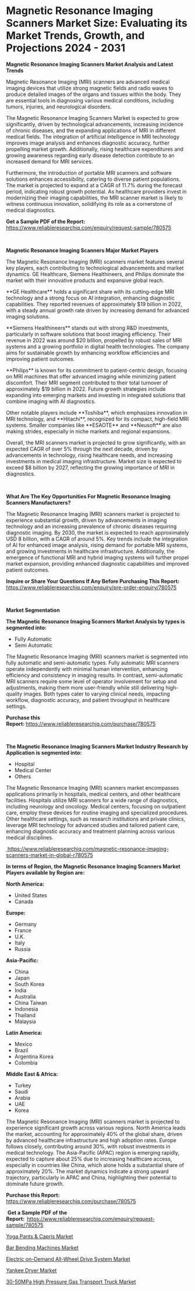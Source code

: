 <p><h1>Magnetic Resonance Imaging Scanners Market Size: Evaluating its Market Trends, Growth, and Projections 2024 - 2031</h1></p><p><strong>Magnetic Resonance Imaging Scanners Market Analysis and Latest Trends</strong></p>
<p><p>Magnetic Resonance Imaging (MRI) scanners are advanced medical imaging devices that utilize strong magnetic fields and radio waves to produce detailed images of the organs and tissues within the body. They are essential tools in diagnosing various medical conditions, including tumors, injuries, and neurological disorders. </p><p>The Magnetic Resonance Imaging Scanners Market is expected to grow significantly, driven by technological advancements, increasing incidence of chronic diseases, and the expanding applications of MRI in different medical fields. The integration of artificial intelligence in MRI technology improves image analysis and enhances diagnostic accuracy, further propelling market growth. Additionally, rising healthcare expenditures and growing awareness regarding early disease detection contribute to an increased demand for MRI services.</p><p>Furthermore, the introduction of portable MRI scanners and software solutions enhances accessibility, catering to diverse patient populations. The market is projected to expand at a CAGR of 11.7% during the forecast period, indicating robust growth potential. As healthcare providers invest in modernizing their imaging capabilities, the MRI scanner market is likely to witness continuous innovation, solidifying its role as a cornerstone of medical diagnostics.</p></p>
<p><strong>Get a Sample PDF of the Report:&nbsp;</strong> <a href="https://www.reliableresearchiq.com/enquiry/request-sample/780575?utm_campaign=1257&utm_medium=2&utm_source=Github&utm_content=ia&utm_term=15102024&utm_id=magnetic-resonance-imaging-scanners">https://www.reliableresearchiq.com/enquiry/request-sample/780575</a></p>
<p>&nbsp;</p>
<p><strong>Magnetic Resonance Imaging Scanners Major Market Players</strong></p>
<p><p>The Magnetic Resonance Imaging (MRI) scanners market features several key players, each contributing to technological advancements and market dynamics. GE Healthcare, Siemens Healthineers, and Philips dominate the market with their innovative products and expansive global reach. </p><p>**GE Healthcare** holds a significant share with its cutting-edge MRI technology and a strong focus on AI integration, enhancing diagnostic capabilities. They reported revenues of approximately $19 billion in 2022, with a steady annual growth rate driven by increasing demand for advanced imaging solutions.</p><p>**Siemens Healthineers** stands out with strong R&D investments, particularly in software solutions that boost imaging efficiency. Their revenue in 2022 was around $20 billion, propelled by robust sales of MRI systems and a growing portfolio in digital health technologies. The company aims for sustainable growth by enhancing workflow efficiencies and improving patient outcomes.</p><p>**Philips** is known for its commitment to patient-centric design, focusing on MRI machines that offer advanced imaging while minimizing patient discomfort. Their MRI segment contributed to their total turnover of approximately $19 billion in 2022. Future growth strategies include expanding into emerging markets and investing in integrated solutions that combine imaging with AI diagnostics.</p><p>Other notable players include **Toshiba**, which emphasizes innovation in MRI technology, and **Hitachi**, recognized for its compact, high-field MRI systems. Smaller companies like **ESAOTE** and **Neusoft** are also making strides, especially in niche markets and regional expansions.</p><p>Overall, the MRI scanners market is projected to grow significantly, with an expected CAGR of over 5% through the next decade, driven by advancements in technology, rising healthcare needs, and increasing investments in medical imaging infrastructure. Market size is expected to exceed $8 billion by 2027, reflecting the growing importance of MRI in diagnostics.</p></p>
<p>&nbsp;</p>
<p><strong>What Are The Key Opportunities For Magnetic Resonance Imaging Scanners Manufacturers?</strong></p>
<p><p>The Magnetic Resonance Imaging (MRI) scanners market is projected to experience substantial growth, driven by advancements in imaging technology and an increasing prevalence of chronic diseases requiring diagnostic imaging. By 2030, the market is expected to reach approximately USD 8 billion, with a CAGR of around 5%. Key trends include the integration of AI for enhanced image analysis, rising demand for portable MRI systems, and growing investments in healthcare infrastructure. Additionally, the emergence of functional MRI and hybrid imaging systems will further propel market expansion, providing enhanced diagnostic capabilities and improved patient outcomes.</p></p>
<p><strong>Inquire or Share Your Questions If Any Before Purchasing This Report:</strong> <a href="https://www.reliableresearchiq.com/enquiry/pre-order-enquiry/780575?utm_campaign=1257&utm_medium=2&utm_source=Github&utm_content=ia&utm_term=15102024&utm_id=magnetic-resonance-imaging-scanners">https://www.reliableresearchiq.com/enquiry/pre-order-enquiry/780575</a></p>
<p>&nbsp;</p>
<p><strong>Market Segmentation</strong></p>
<p><strong>The Magnetic Resonance Imaging Scanners Market Analysis by types is segmented into:</strong></p>
<p><ul><li>Fully Automatic</li><li>Semi Automatic</li></ul></p>
<p><p>The Magnetic Resonance Imaging (MRI) scanners market is segmented into fully automatic and semi-automatic types. Fully automatic MRI scanners operate independently with minimal human intervention, enhancing efficiency and consistency in imaging results. In contrast, semi-automatic MRI scanners require some level of operator involvement for setup and adjustments, making them more user-friendly while still delivering high-quality images. Both types cater to varying clinical needs, impacting workflow, diagnostic accuracy, and patient throughput in healthcare settings.</p></p>
<p><strong>Purchase this Report:&nbsp;</strong><a href="https://www.reliableresearchiq.com/purchase/780575?utm_campaign=1257&utm_medium=2&utm_source=Github&utm_content=ia&utm_term=15102024&utm_id=magnetic-resonance-imaging-scanners">https://www.reliableresearchiq.com/purchase/780575</a></p>
<p>&nbsp;</p>
<p><strong>The Magnetic Resonance Imaging Scanners Market Industry Research by Application is segmented into:</strong></p>
<p><ul><li>Hospital</li><li>Medical Center</li><li>Others</li></ul></p>
<p><p>The Magnetic Resonance Imaging (MRI) scanners market encompasses applications primarily in hospitals, medical centers, and other healthcare facilities. Hospitals utilize MRI scanners for a wide range of diagnostics, including neurology and oncology. Medical centers, focusing on outpatient care, employ these devices for routine imaging and specialized procedures. Other healthcare settings, such as research institutions and private clinics, leverage MRI technology for advanced studies and tailored patient care, enhancing diagnostic accuracy and treatment planning across various medical disciplines.</p></p>
<p><a href="https://www.reliableresearchiq.com/magnetic-resonance-imaging-scanners-market-in-global-r780575?utm_campaign=1257&utm_medium=2&utm_source=Github&utm_content=ia&utm_term=15102024&utm_id=magnetic-resonance-imaging-scanners">&nbsp;https://www.reliableresearchiq.com/magnetic-resonance-imaging-scanners-market-in-global-r780575</a></p>
<p><strong>In terms of Region, the Magnetic Resonance Imaging Scanners Market Players available by Region are:</strong></p>
<p>
    <p> <strong> North America: </strong>
        <ul>
            <li>United States</li>
            <li>Canada</li>
        </ul>
        </p> 
    <p> <strong> Europe: </strong>
        <ul>
            <li>Germany</li>
            <li>France</li>
            <li>U.K.</li>
            <li>Italy</li>
            <li>Russia</li>
        </ul>
        </p> 
    <p> <strong> Asia-Pacific: </strong>
        <ul>
            <li>China</li>
            <li>Japan</li>
            <li>South Korea</li>
            <li>India</li>
            <li>Australia</li>
            <li>China Taiwan</li>
            <li>Indonesia</li>
            <li>Thailand</li>
            <li>Malaysia</li>
        </ul>
        </p> 
    <p> <strong> Latin America: </strong>
        <ul>
            <li>Mexico</li>
            <li>Brazil</li>
            <li>Argentina Korea</li>
            <li>Colombia</li>
        </ul>
        </p> 
    <p> <strong> Middle East & Africa: </strong>
        <ul>
            <li>Turkey</li>
            <li>Saudi</li>
            <li>Arabia</li>
            <li>UAE</li>
            <li>Korea</li>
        </ul>
    </p>
    </p>
<p><p>The Magnetic Resonance Imaging (MRI) scanners market is projected to experience significant growth across various regions. North America leads the market, accounting for approximately 40% of the global share, driven by advanced healthcare infrastructure and high adoption rates. Europe follows closely, contributing around 30%, with robust investments in medical technology. The Asia-Pacific (APAC) region is emerging rapidly, expected to capture about 25% due to increasing healthcare access, especially in countries like China, which alone holds a substantial share of approximately 20%. The market dynamics indicate a strong upward trajectory, particularly in APAC and China, highlighting their potential to dominate future growth.</p></p>
<p><strong>Purchase this Report: </strong><a href="https://www.reliableresearchiq.com/purchase/780575?utm_campaign=1257&utm_medium=2&utm_source=Github&utm_content=ia&utm_term=15102024&utm_id=magnetic-resonance-imaging-scanners">https://www.reliableresearchiq.com/purchase/780575</a></p>
<p>&nbsp;<strong>Get a Sample PDF of the Report:&nbsp;&nbsp;</strong><a href="https://www.reliableresearchiq.com/enquiry/request-sample/780575?utm_campaign=1257&utm_medium=2&utm_source=Github&utm_content=ia&utm_term=15102024&utm_id=magnetic-resonance-imaging-scanners">https://www.reliableresearchiq.com/enquiry/request-sample/780575</a></p>
<p><strong></strong></p>
<p><p><a href="https://github.com/catusaesianou/Market-Research-Report-List-1/blob/main/yoga-pants-capris-market.md?utm_campaign=1257&utm_medium=2&utm_source=Github&utm_content=ia&utm_term=15102024&utm_id=magnetic-resonance-imaging-scanners">Yoga Pants & Capris Market</a></p><p><a href="https://issuu.com/reportprime-2/docs/bar-bending-machines-market-size-20_207b13cf7dfb1d?utm_campaign=1257&utm_medium=2&utm_source=Github&utm_content=ia&utm_term=15102024&utm_id=magnetic-resonance-imaging-scanners">Bar Bending Machines Market</a></p><p><a href="https://www.linkedin.com/pulse/booming-electric-on-demand-all-wheel-drive-system-market-sector-rjiwf?utm_campaign=1257&utm_medium=2&utm_source=Github&utm_content=ia&utm_term=15102024&utm_id=magnetic-resonance-imaging-scanners">Electric on-Demand All-Wheel Drive System Market</a></p><p><a href="https://issuu.com/reportprime-2/docs/yankee-dryer-market-size-2030.pptx_339f124ebd465d?utm_campaign=1257&utm_medium=2&utm_source=Github&utm_content=ia&utm_term=15102024&utm_id=magnetic-resonance-imaging-scanners">Yankee Dryer Market</a></p><p><a href="https://www.linkedin.com/pulse/key-drivers-30-50mpa-high-pressure-gas-transport-truck-market-njz6c?utm_campaign=1257&utm_medium=2&utm_source=Github&utm_content=ia&utm_term=15102024&utm_id=magnetic-resonance-imaging-scanners">30-50MPa High Pressure Gas Transport Truck Market</a></p></p>